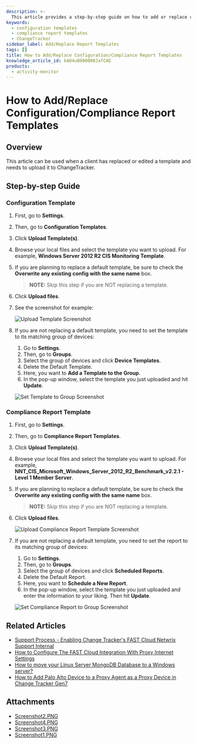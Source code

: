 ```yaml
---
description: >-
  This article provides a step-by-step guide on how to add or replace configuration and compliance report templates in ChangeTracker.
keywords:
  - configuration templates
  - compliance report templates
  - ChangeTracker
sidebar_label: Add/Replace Report Templates
tags: []
title: How to Add/Replace Configuration/Compliance Report Templates
knowledge_article_id: kA04u0000000JafCAE
products:
  - activity-monitor
---
```


# How to Add/Replace Configuration/Compliance Report Templates

## Overview

This article can be used when a client has replaced or edited a template and needs to upload it to ChangeTracker.

## Step-by-step Guide

### Configuration Template

1. First, go to **Settings**.
2. Then, go to **Configuration Templates**.
3. Click **Upload Template(s)**.
4. Browse your local files and select the template you want to upload. For example, **Windows Server 2012 R2 CIS Monitoring Template**.
5. If you are planning to replace a default template, be sure to check the **Overwrite any existing config with the same name** box. 
   > **NOTE:** Skip this step if you are NOT replacing a template.
6. Click **Upload files**.
7. See the screenshot for example:

   ![Upload Template Screenshot](https://nwxcorp--c.na147.content.force.com/sfc/dist/version/download/?oid=00D7000000091pB&ids=0684u00000LdKJQ&d=%2Fa%2F4u000000Lzyl%2FwhwK7_EFz85f6g5hDOoZI7KKvtGFNP5SVXN6ZysfzFo&asPdf=false)

8. If you are not replacing a default template, you need to set the template to its matching group of devices:

   1. Go to **Settings**.
   2. Then, go to **Groups**.
   3. Select the group of devices and click **Device Templates**.
   4. Delete the Default Template.
   5. Here, you want to **Add a Template to the Group**.
   6. In the pop-up window, select the template you just uploaded and hit **Update**.

   ![Set Template to Group Screenshot](https://nwxcorp--c.na147.content.force.com/sfc/dist/version/download/?oid=00D7000000091pB&ids=0684u00000LdK1k&d=%2Fa%2F4u000000LzyS%2FgJVe16eXSNXlH7OYk_ojRt3WVGxD_GF8mDPq4CFU6qk&asPdf=false)

### Compliance Report Template

1. First, go to **Settings**.
2. Then, go to **Compliance Report Templates**.
3. Click **Upload Template(s)**.
4. Browse your local files and select the template you want to upload. For example, **NNT_CIS_Microsoft_Windows_Server_2012_R2_Benchmark_v2.2.1 - Level 1 Member Server**.
5. If you are planning to replace a default template, be sure to check the **Overwrite any existing config with the same name** box.
   > **NOTE:** Skip this step if you are NOT replacing a template.
6. Click **Upload files**.

   ![Upload Compliance Report Template Screenshot](https://nwxcorp--c.na147.content.force.com/sfc/dist/version/download/?oid=00D7000000091pB&ids=0684u00000LdKE5&d=%2Fa%2F4u000000LzXx%2FUnTPvwKyUPXt2BY.5POal6SZm8zA1mqxCtRzqbdyFUE&asPdf=false)

7. If you are not replacing a default template, you need to set the report to its matching group of devices:

   1. Go to **Settings**.
   2. Then, go to **Groups**.
   3. Select the group of devices and click **Scheduled Reports**.
   4. Delete the Default Report.
   5. Here, you want to **Schedule a New Report**.
   6. In the pop-up window, select the template you just uploaded and enter the information to your liking. Then hit **Update**.

   ![Set Compliance Report to Group Screenshot](https://nwxcorp--c.na147.content.force.com/sfc/dist/version/download/?oid=00D7000000091pB&ids=0684u00000LdKTh&d=%2Fa%2F4u000000Lzyq%2FZnWeoUrFtJR9_2G37qXqdJBid4.PZ_aMHoAL22wqIXk&asPdf=false)

## Related Articles

- [Support Process - Enabling Change Tracker's FAST Cloud Netwrix Support Internal](https://kb.netwrix.com/8169)
- [How to Configure The FAST Cloud Integration With Proxy Internet Settings](https://kb.netwrix.com/8295)
- [How to move your Linux Server MongoDB Database to a Windows server?](https://kb.netwrix.com/8283)
- [How to Add Palo Alto Device to a Proxy Agent as a Proxy Device in Change Tracker Gen7](https://kb.netwrix.com/8164)

## Attachments

- [Screenshot2.PNG](https://nwxcorp--c.na147.content.force.com/sfc/dist/version/download/?oid=00D7000000091pB&ids=0684u00000LdKTw&d=%2Fa%2F4u000000LzkN%2FZNIVk3HlGndNJpZZbXktvBwzOYpvGw4ttgXZN.BlU3I&asPdf=false)
- [Screenshot4.PNG](https://nwxcorp--c.na147.content.force.com/sfc/dist/version/download/?oid=00D7000000091pB&ids=0684u00000LdKPx&d=%2Fa%2F4u000000Lzz5%2FhaZzT0f1B2djd15KJ1.ka1NDIkrGm17pnwN9WxfOkjA&asPdf=false)
- [Screenshot3.PNG](https://nwxcorp--c.na147.content.force.com/sfc/dist/version/download/?oid=00D7000000091pB&ids=0684u00000LdJs4&d=%2Fa%2F4u000000LzzA%2F3O9WFaeZX.9AP_LK5gcRPmO9_PRkE8Sil0IgRT8NS8I&asPdf=false)
- [Screenshot1.PNG](https://nwxcorp--c.na147.content.force.com/sfc/dist/version/download/?oid=00D7000000091pB&ids=0684u00000LdKU1&d=%2Fa%2F4u000000LzzF%2FJ0sO0n6kXCw3.yHchK9Ili2MWSuWTHmfVyJbb3LBrLI&asPdf=false)